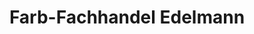---
title: "Farb-Fachhandel Edelmann"
url: /rottenburg-am-neckar/farb-fachhandel-edelmann/
shop: Warenhaus
---
